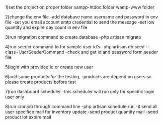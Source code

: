 1)set the project on proper folder
xampp-htdoc folder
wamp-www folder

2)change the env file
-add database name username and password in env file
-set you email account smtp credential to send the message
-set low quantity and expire day count in env file

3)run migration command to create database
-php artisan migrate

4)run seeder command to for sample user id's
-php artisan db:seed --class=UserSeederCommand
-check and get id and password form seeder file

5)login with provided  id or create new user

6)add some products for the testing,
-products are depend on users so please create products before test

7)run dashboard scheduler
-this scheduler will run only for specific login user only

8)run cronjob through command line
-php artisan schedule:run
-it send all user specifice mail for inventory update
-send product quantity mail
-send product lot expire mail



